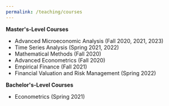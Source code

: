 ```yaml
---
permalink: /teaching/courses
---
```


**Master's-Level Courses**
  
  * Advanced Microeconomic Analysis (Fall 2020, 2021, 2023) 
  * Time Series Analysis (Spring 2021, 2022)
  * Mathematical Methods (Fall 2020)
  * Advanced Econometrics (Fall 2020)
  * Empirical Finance (Fall 2021)
  * Financial Valuation and Risk Management (Spring 2022)

**Bachelor's-Level Courses**
 
 * Econometrics (Spring 2021) 
